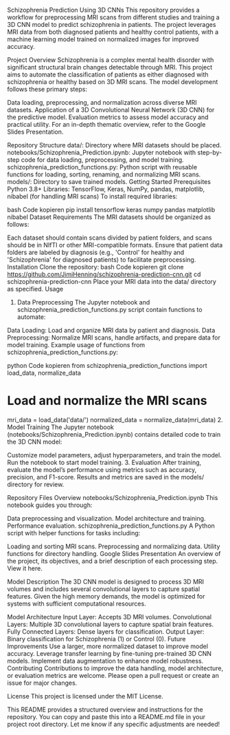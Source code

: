 Schizophrenia Prediction Using 3D CNNs
This repository provides a workflow for preprocessing MRI scans from different studies and training a 3D CNN model to predict schizophrenia in patients. The project leverages MRI data from both diagnosed patients and healthy control patients, with a machine learning model trained on normalized images for improved accuracy.

Project Overview
Schizophrenia is a complex mental health disorder with significant structural brain changes detectable through MRI. This project aims to automate the classification of patients as either diagnosed with schizophrenia or healthy based on 3D MRI scans. The model development follows these primary steps:

Data loading, preprocessing, and normalization across diverse MRI datasets.
Application of a 3D Convolutional Neural Network (3D CNN) for the predictive model.
Evaluation metrics to assess model accuracy and practical utility.
For an in-depth thematic overview, refer to the Google Slides Presentation.

Repository Structure
data/: Directory where MRI datasets should be placed.
notebooks/Schizophrenia_Prediction.ipynb: Jupyter notebook with step-by-step code for data loading, preprocessing, and model training.
schizophrenia_prediction_functions.py: Python script with reusable functions for loading, sorting, renaming, and normalizing MRI scans.
models/: Directory to save trained models.
Getting Started
Prerequisites
Python 3.8+
Libraries: TensorFlow, Keras, NumPy, pandas, matplotlib, nibabel (for handling MRI scans)
To install required libraries:

bash
Code kopieren
pip install tensorflow keras numpy pandas matplotlib nibabel
Dataset Requirements
The MRI datasets should be organized as follows:

Each dataset should contain scans divided by patient folders, and scans should be in NIfTI or other MRI-compatible formats.
Ensure that patient data folders are labeled by diagnosis (e.g., 'Control' for healthy and 'Schizophrenia' for diagnosed patients) to facilitate preprocessing.
Installation
Clone the repository:
bash
Code kopieren
git clone https://github.com/JimiHenning/schizophrenia-prediction-cnn.git
cd schizophrenia-prediction-cnn
Place your MRI data into the data/ directory as specified.
Usage
1. Data Preprocessing
The Jupyter notebook and schizophrenia_prediction_functions.py script contain functions to automate:

Data Loading: Load and organize MRI data by patient and diagnosis.
Data Preprocessing: Normalize MRI scans, handle artifacts, and prepare data for model training.
Example usage of functions from schizophrenia_prediction_functions.py:

python
Code kopieren
from schizophrenia_prediction_functions import load_data, normalize_data

# Load and normalize the MRI scans
mri_data = load_data('data/')
normalized_data = normalize_data(mri_data)
2. Model Training
The Jupyter notebook (notebooks/Schizophrenia_Prediction.ipynb) contains detailed code to train the 3D CNN model:

Customize model parameters, adjust hyperparameters, and train the model.
Run the notebook to start model training.
3. Evaluation
After training, evaluate the model’s performance using metrics such as accuracy, precision, and F1-score. Results and metrics are saved in the models/ directory for review.

Repository Files Overview
notebooks/Schizophrenia_Prediction.ipynb
This notebook guides you through:

Data preprocessing and visualization.
Model architecture and training.
Performance evaluation.
schizophrenia_prediction_functions.py
A Python script with helper functions for tasks including:

Loading and sorting MRI scans.
Preprocessing and normalizing data.
Utility functions for directory handling.
Google Slides Presentation
An overview of the project, its objectives, and a brief description of each processing step. View it here.

Model Description
The 3D CNN model is designed to process 3D MRI volumes and includes several convolutional layers to capture spatial features. Given the high memory demands, the model is optimized for systems with sufficient computational resources.

Model Architecture
Input Layer: Accepts 3D MRI volumes.
Convolutional Layers: Multiple 3D convolutional layers to capture spatial brain features.
Fully Connected Layers: Dense layers for classification.
Output Layer: Binary classification for Schizophrenia (1) or Control (0).
Future Improvements
Use a larger, more normalized dataset to improve model accuracy.
Leverage transfer learning by fine-tuning pre-trained 3D CNN models.
Implement data augmentation to enhance model robustness.
Contributing
Contributions to improve the data handling, model architecture, or evaluation metrics are welcome. Please open a pull request or create an issue for major changes.

License
This project is licensed under the MIT License.

This README provides a structured overview and instructions for the repository. You can copy and paste this into a README.md file in your project root directory. Let me know if any specific adjustments are needed! ​
